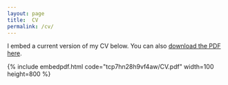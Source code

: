 ```yaml
---
layout: page
title:  CV
permalink: /cv/
---
```




I embed a current version of my CV below. You can also [download the PDF here](CV.pdf).

{% include embedpdf.html code="tcp7hn28h9vf4aw/CV.pdf" width=100 height=800 %}
